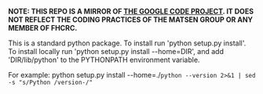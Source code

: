 
**NOTE: THIS REPO IS A MIRROR OF [THE GOOGLE CODE PROJECT](https://code.google.com/p/biopy/).
IT DOES NOT REFLECT THE CODING PRACTICES OF THE MATSEN GROUP OR ANY MEMBER OF FHCRC.**

This is a standard python package. To install run 'python setup.py install'.
To install locally run 'python setup.py install --home=DIR', and add 'DIR/lib/python'
to the PYTHONPATH environment variable.

For example:
  python setup.py install  --home=./`python --version 2>&1 | sed -s "s/Python /version-/"`
